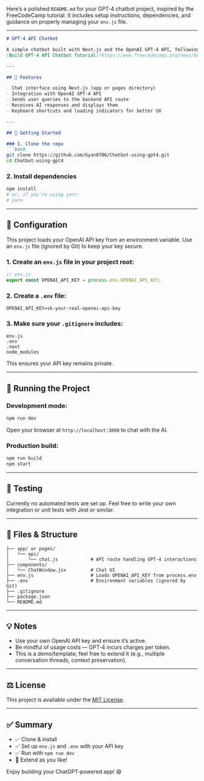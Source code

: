 Here’s a polished `README.md` for your GPT‑4 chatbot project, inspired by the FreeCodeCamp tutorial. It includes setup instructions, dependencies, and guidance on properly managing your `env.js` file.

---

````markdown
# GPT‑4 API Chatbot

A simple chatbot built with Next.js and the OpenAI GPT‑4 API, following the FreeCodeCamp tutorial:  
[Build GPT‑4 API Chatbot Tutorial](https://www.freecodecamp.org/news/build-gpt-4-api-chatbot-turorial/)

---

## 🧰 Features

- Chat interface using Next.js (app or pages directory)
- Integration with OpenAI GPT‑4 API
- Sends user queries to the backend API route
- Receives AI responses and displays them
- Keyboard shortcuts and loading indicators for better UX

---

## 🚀 Getting Started

### 1. Clone the repo
```bash
git clone https://github.com/Gyan0706/Chatbot-using-gpt4.git
cd Chatbot-using-gpt4
````

### 2. Install dependencies

```bash
npm install
# or, if you're using yarn:
# yarn
```

---

## 🔧 Configuration

This project loads your OpenAI API key from an environment variable. Use an `env.js` file (ignored by Git) to keep your key secure.

### 1. Create an `env.js` file in your project root:

```js
// env.js
export const OPENAI_API_KEY = process.env.OPENAI_API_KEY;
```

### 2. Create a `.env` file:

```
OPENAI_API_KEY=sk-your-real-openai-api-key
```

### 3. Make sure your `.gitignore` includes:

```
env.js
.env
.next
node_modules
```

This ensures your API key remains private.

---

## 🔁 Running the Project

### Development mode:

```bash
npm run dev
```

Open your browser at `http://localhost:3000` to chat with the AI.

### Production build:

```bash
npm run build
npm start
```

---

## 🧪 Testing

Currently no automated tests are set up. Feel free to write your own integration or unit tests with Jest or similar.

---

## 📝 Files & Structure

```
├── app/ or pages/
│   └── api/
│       └── chat.js            # API route handling GPT‑4 interactions
├── components/
│   └── ChatWindow.jsx         # Chat UI
├── env.js                     # Loads OPENAI_API_KEY from process.env
├── .env                       # Environment variables (ignored by Git)
├── .gitignore
├── package.json
└── README.md
```

---

## 💡 Notes

* Use your own OpenAI API key and ensure it’s active.
* Be mindful of usage costs — GPT‑4 incurs charges per token.
* This is a demo/template; feel free to extend it (e.g., multiple conversation threads, context preservation).

---

## ⚖️ License

This project is available under the [MIT License](https://opensource.org/licenses/MIT).

---

## ✅ Summary

* ✅ Clone & install
* ✅ Set up `env.js` and `.env` with your API key
* ✅ Run with `npm run dev`
* 🚀 Extend as you like!

Enjoy building your ChatGPT‑powered app! 😄

